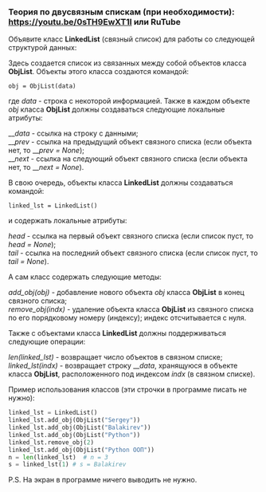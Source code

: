 ### Теория по двусвязным спискам (при необходимости): https://youtu.be/0sTH9EwXT1I или RuTube

Объявите класс **LinkedList** (связный список) для работы со следующей структурой данных:

Здесь создается список из связанных между собой объектов класса **ObjList**. Объекты этого класса создаются командой:

`obj = ObjList(data)`

где _data_ - строка с некоторой информацией. Также в каждом объекте _obj_ класса **ObjList** должны создаваться следующие локальные атрибуты:

___data_ - ссылка на строку с данными;  
___prev_ - ссылка на предыдущий объект связного списка (если объекта нет, то ___prev = None_);  
___next_ - ссылка на следующий объект связного списка (если объекта нет, то ___next = None_).

В свою очередь, объекты класса **LinkedList** должны создаваться командой:

`linked_lst = LinkedList()`

и содержать локальные атрибуты:

_head_ - ссылка на первый объект связного списка (если список пуст, то _head = None_);  
_tail_ - ссылка на последний объект связного списка (если список пуст, то _tail = None_).

А сам класс содержать следующие методы:

_add_obj(obj)_ - добавление нового объекта _obj_ класса **ObjList** в конец связного списка;  
_remove_obj(indx)_ - удаление объекта класса **ObjList** из связного списка по его порядковому номеру (индексу); индекс отсчитывается с нуля.

Также с объектами класса **LinkedList** должны поддерживаться следующие операции:

_len(linked_lst)_ - возвращает число объектов в связном списке;
_linked_lst(indx)_ - возвращает строку ___data_, хранящуюся в объекте класса **ObjList**, расположенного под индексом _indx_ (в связном списке).

Пример использования классов (эти строчки в программе писать не нужно):

```python
linked_lst = LinkedList()
linked_lst.add_obj(ObjList("Sergey"))
linked_lst.add_obj(ObjList("Balakirev"))
linked_lst.add_obj(ObjList("Python"))
linked_lst.remove_obj(2)
linked_lst.add_obj(ObjList("Python ООП"))
n = len(linked_lst)  # n = 3
s = linked_lst(1) # s = Balakirev
```

P.S. На экран в программе ничего выводить не нужно. 